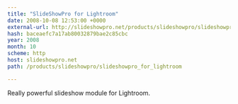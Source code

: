 ```yaml
---
title: "SlideShowPro for Lightroom"
date: 2008-10-08 12:53:00 +0000
external-url: http://slideshowpro.net/products/slideshowpro/slideshowpro_for_lightroom
hash: baceaefc7a17ab80032879bae2c85cbc
year: 2008
month: 10
scheme: http
host: slideshowpro.net
path: /products/slideshowpro/slideshowpro_for_lightroom

---
```


Really powerful slideshow module for Lightroom.
